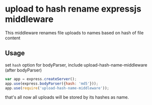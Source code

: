 # upload to hash rename expressjs middleware

This middleware renames file uploads to names based on hash of file content

## Usage

set `hash` option for bodyParser, include upload-hash-name-middleware (after
bodyParser)

```js
var app = express.createServer();
app.use(express.bodyParser({hash: 'md5'}));
app.use(require('upload-hash-name-middleware'));
```

that's all now all uploads will be stored by its hashes as name.
